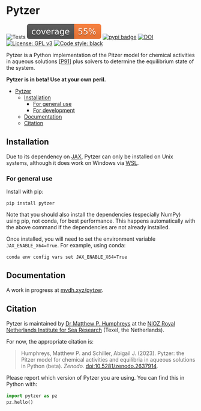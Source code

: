 # Pytzer

![Tests](https://github.com/mvdh7/pytzer/workflows/Tests/badge.svg)
[![Coverage](https://github.com/mvdh7/pytzer/blob/main/.misc/coverage.svg)](https://github.com/mvdh7/pytzer/blob/main/.misc/coverage.txt)
[![pypi badge](https://img.shields.io/pypi/v/pytzer.svg?style=popout)](https://pypi.org/project/pytzer/)
[![DOI](https://img.shields.io/badge/DOI-10.5281%2Fzenodo.2637914-informational)](https://doi.org/10.5281/zenodo.2637914)
[![License: GPL v3](https://img.shields.io/badge/License-GPLv3-blue.svg)](https://www.gnu.org/licenses/gpl-3.0)
[![Code style: black](https://img.shields.io/badge/code%20style-black-000000.svg)](https://github.com/psf/black)

Pytzer is a Python implementation of the Pitzer model for chemical activities in aqueous solutions [[P91](https://mvdh.xyz/pytzer/refs/#p)] plus solvers to determine the equilibrium state of the system.

**Pytzer is in beta!  Use at your own peril.**

- [Pytzer](#pytzer)
  - [Installation](#installation)
    - [For general use](#for-general-use)
    - [For development](#for-development)
  - [Documentation](#documentation)
  - [Citation](#citation)

## Installation

Due to its dependency on [JAX](https://github.com/google/jax), Pytzer can only be installed on Unix systems, although it does work on Windows via [WSL](https://docs.microsoft.com/en-us/windows/wsl/).

### For general use

Install with pip:

    pip install pytzer

Note that you should also install the dependencies (especially NumPy) using pip, not conda, for best performance.  This happens automatically with the above command if the dependencies are not already installed.

Once installed, you will need to set the environment variable `JAX_ENABLE_X64=True`.  For example, using conda:

    conda env config vars set JAX_ENABLE_X64=True

## Documentation

A work in progress at [mvdh.xyz/pytzer](https://mvdh.xyz/pytzer).

## Citation

Pytzer is maintained by [Dr Matthew P. Humphreys](https://seaco2.group) at the [NIOZ Royal Netherlands Institute for Sea Research](https://www.nioz.nl/en) (Texel, the Netherlands).

For now, the appropriate citation is:

> Humphreys, Matthew P. and Schiller, Abigail J. (2023). Pytzer: the Pitzer model for chemical activities and equilibria in aqueous solutions in Python (beta).  *Zenodo.*  [doi:10.5281/zenodo.2637914](https://doi.org/10.5281/zenodo.2637914).

Please report which version of Pytzer you are using.  You can find this in Python with:

```python
import pytzer as pz
pz.hello()
```
